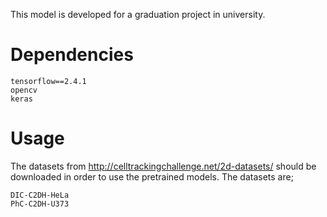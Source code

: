 This model is developed for a graduation project in university.

# Dependencies

    tensorflow==2.4.1
    opencv
    keras
 
# Usage

The datasets from http://celltrackingchallenge.net/2d-datasets/ should be downloaded in order to use the pretrained models. The datasets are;

    DIC-C2DH-HeLa
    PhC-C2DH-U373
